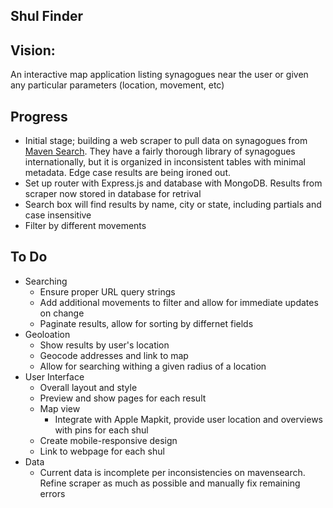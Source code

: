 ## Shul Finder

## Vision:
An interactive map application listing synagogues near the user or given any particular parameters (location, movement, etc)

## Progress
- Initial stage; building a web scraper to pull data on synagogues from [Maven Search](http://www.mavensearch.com/synagogues/synagogues.asp). They have a fairly thorough library of synagogues internationally, but it is organized in inconsistent tables with minimal metadata. Edge case results are being ironed out. 
- Set up router with Express.js and database with MongoDB. Results from scraper now stored in database for retrival
- Search box will find results by name, city or state, including partials and case insensitive
- Filter by different movements
  
## To Do
- Searching
  - Ensure proper URL query strings
  - Add additional movements to filter and allow for immediate updates on change
  - Paginate results, allow for sorting by differnet fields
- Geoloation
  - Show results by user's location
  - Geocode addresses and link to map
  - Allow for searching withing a given radius of a location
- User Interface
  - Overall layout and style
  - Preview and show pages for each result
  - Map view
    - Integrate with Apple Mapkit, provide user location and overviews with pins for each shul
  - Create mobile-responsive design
  - Link to webpage for each shul
- Data
  - Current data is incomplete per inconsistencies on mavensearch. Refine scraper as much as possible and manually fix remaining errors